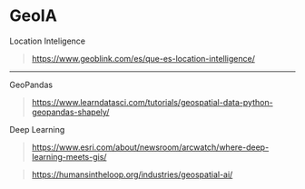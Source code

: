 # GeoIA

Location Inteligence

> https://www.geoblink.com/es/que-es-location-intelligence/

---

GeoPandas

> https://www.learndatasci.com/tutorials/geospatial-data-python-geopandas-shapely/

Deep Learning

> https://www.esri.com/about/newsroom/arcwatch/where-deep-learning-meets-gis/

> https://humansintheloop.org/industries/geospatial-ai/